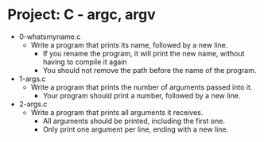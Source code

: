 # Project: C - argc, argv

*  0-whatsmyname.c
   - Write a program that prints its name, followed by a new line.
     - If you rename the program, it will print the new name, without having to compile it again
     - You should not remove the path before the name of the program.
*  1-args.c
   - Write a program that prints the number of arguments passed into it.
     - Your program should print a number, followed by a new line.
*  2-args.c
   - Write a program that prints all arguments it receives.
     - All arguments should be printed, including the first one.
     - Only print one argument per line, ending with a new line.
